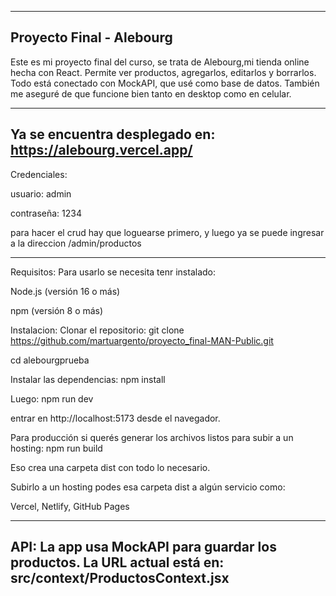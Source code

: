 ----------
Proyecto Final - Alebourg
----------

Este es mi proyecto final del curso, se trata de Alebourg,mi tienda online hecha con React. Permite ver productos, agregarlos, editarlos y borrarlos. Todo está conectado con MockAPI, que usé como base de datos. También me aseguré de que funcione bien tanto en desktop como en celular.

----------
Ya se encuentra desplegado en:
https://alebourg.vercel.app/
----------

Credenciales:

usuario: admin

contraseña: 1234

para hacer el crud hay que loguearse primero, y luego ya
se puede ingresar a la direccion /admin/productos

------------------------

Requisitos:
Para usarlo se necesita tenr instalado:

Node.js (versión 16 o más)

npm (versión 8 o más)

Instalacion:
Clonar el repositorio:
git clone https://github.com/martuargento/proyecto_final-MAN-Public.git

cd alebourgprueba

Instalar las dependencias:
npm install

Luego:
npm run dev

entrar en http://localhost:5173 desde el navegador.


Para producción si querés generar los archivos listos para subir a un hosting:
npm run build

Eso crea una carpeta dist con todo lo necesario.

Subirlo a un hosting
podes esa carpeta dist a algún servicio como:

Vercel, Netlify, GitHub Pages

----------
API:
La app usa MockAPI para guardar los productos. 
La URL actual está en:
src/context/ProductosContext.jsx
----------




